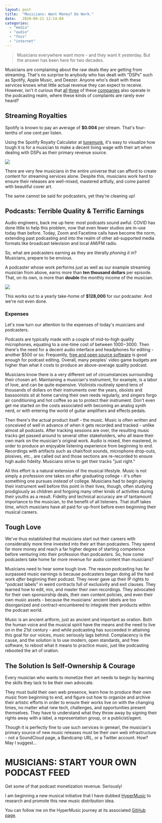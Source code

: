 ```yaml
---
layout: post
title:  "Musicians: Want Money? Do Work."
date:   2020-09-21 12:14:04
categories:
  - "media"
  - "audio"
  - "foss"
  - "internet"
---
```

> Musicians everywhere want more - and they want it yesterday. But the answer has been here for two decades.

Musicians are complaining about the raw deals they are getting from streaming. That's no surprise to anybody who has dealt with "DSPs" such as Spotify, Apple Music, and Deezer. Anyone who's dealt with these services knows what little actual revenue they can expect to receive. However, isn't it curious that [all](https://podcasters.spotify.com/) [three](https://podcasts.apple.com/us/genre/podcasts/id26) of these [companies](https://www.stitcher.com/) also operate in the podcasting realm, where these kinds of complaints are rarely ever heard?

## Streaming Royalties

Spotify is known to pay an average of **$0.004** per stream. That's four-tenths of one cent per listen.

Using the Spotify Royalty Calculator at [tunemunk](https://tunemunk.com/spotify-royalty-calculator/), it's easy to visualize how tough it is for a musician to make a decent living wage with their art when dealing with DSPs as their primary revenue source.

![](/tm.jpg)

There are very few musicians in the entire universe that can afford to create content for streaming services alone. Despite this, musicians work hard to ensure their releases are well-mixed, mastered artfully, and come paired with beautiful cover art.

The same cannot be said for podcasters, yet they're cleaning up!

## Podcasts: Terrible Quality & Terrific Earnings

Audio engineers, back me up here: most podcasts sound awful. COVID has done little to help this problem, now that even fewer studios are in-use today than before. Today, Zoom and Facetime calls have become the norm, extending past podcasting and into the realm of other ad-supported media formats like broadcast television and local AM/FM radio.

So, what are podcasters earning as they are literally *phoning it in*? Musicians, prepare to be envious.

A podcaster whose work performs just as well as our example streaming musician from above, earns more than **ten thousand dollars** per episode. That, on its own, is more than **double** the monthly income of the musician.

![](/tm2.jpg)

This works out to a yearly take-home of **$128,000** for our podcaster. And we're not even done.

### Expenses

Let's now turn our attention to the expenses of today's musicians and podcasters.

Podcasts are typically made with a couple of mid-to-high quality microphones, equating to a one-time cost of between $1000-$3000. Then there's the need for a decent audio interface and headphones for editing - another $500 or so. Frequently, [free and open source software](https://www.audacityteam.org/) is good enough for podcast editing. Overall, many peoples' video game budgets are higher than what it costs to produce an above-average quality podcast.

Musicians know there is a very different set of circumstances surrounding their chosen art. Maintaining a musician's instrument, for example, is a labor of love, and can be quite expensive. Violinists routinely spend tens of thousands of dollars on their instruments over the years, oboists and bassoonists sit at home carving their own reeds regularly, and singers forgo air conditioning and hot coffee so as to protect their instrument. Don't even get me started on the costs associated with becoming an analog synth nerd, or with entering the world of guitar amplifiers and effects pedals.

Then there's the actual product itself - the music. Music is often written and conceived of well in advance of when it gets recorded and tracked - unlike almost all podcasts. After tracking sessions are over, the resulting music tracks get passed around to several other stakeholders, who all leave their own mark on the musician's original work. Audio is mixed, then mastered, in order to produce an enjoyable listening experience from beginning to end. Recordings with artifacts such as chair/foot sounds, microphone drop-outs, plosives, etc., are called out and those sections are re-recorded to ensure high audio fidelity. Musicians strive to get their tracks "just right."

All this effort is a natural extension of the musical lifestyle. Music is not simply a profession one takes on after graduating college - it's often something one pursues *instead* of college. Musicians had to begin playing their instrument well before this point in their lives, though, often studying prodigiously as children and forgoing many other kinds of activities during their youths as a result. Fidelity and technical accuracy are of tantamount importance to the musician, to the benefit of all listeners. That stuff takes *time*, which musicians have all paid for up-front before even beginning their musical careers.

## Tough Love

We've thus established that musicians start out their careers with considerably more time invested into their art than podcasters. They spend far more money and reach a far higher degree of starting competence before venturing into their profession than podcasters. So, how come podcasters take home far more revenue for audio content than musicians?

Musicians need to hear some tough love. The reason podcasting has far surpassed music earnings is because podcasters began doing all the hard work *after* beginning their podcast. They never gave up their IP rights to "podcast labels" in weird contracts full of exclusivity and exit clauses. They learned how to edit, mix, and master their own recordings. They advocated for their own sponsorship deals, their own content policies, and even their own music assets - because the musicians' ancient labels are too disorganized and contract-encumbered to integrate their products within the podcast world.

Music is an ancient artform, just as ancient and important as oration. Both the human voice and the musical spirit have the means and the need to live on in the 21st century - and while podcasting has succeeded in attaining this goal for our voices, music seriously lags behind. Complacency is the cause, and the solution is to use modern, open standards, and free software, to reboot what it means to practice music, just like podcasting rebooted the art of oration.

## The Solution Is Self-Ownership & Courage

Every musician who wants to monetize their art needs to begin by learning the skills they lack to be their own advocate.

They must build their own web presence, learn how to produce their own music from beginning to end, and figure out how to organize and archive their artistic efforts in order to ensure their works live on with the changing times, no matter what new tech, challenges, and opportunities present themselves. They have to understand what they throw away by signing their rights away with a label, a representation group, or a publicist/agent.

Though it is perfectly fine to use such services in genearl, the musician's primary source of new music releases must be their own web infrastructure - not a SoundCloud page, a Bandcamp URL, or a Twitter account.  How? May I suggest...

# MUSICIANS: START YOUR OWN PODCAST FEED

Get some of that podcast monetization revenue. Seriously!

I am beginning a new musical initiative that I have dubbed [HyperMusic](https://sacreddata.github.io/HyperMusic/) to research and promote this new music distribution idea.

You can follow me on the HyperMusic journey at its associated [GitHub page](https://github.com/SacredData/HyperMusic).
